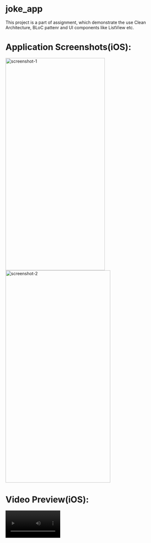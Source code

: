 # joke_app
This project is a part of assignment, which demonstrate the use Clean Architecture, BLoC pattenr and UI components like ListView etc.

# Application Screenshots(iOS):

<img width="327" alt="screenshot-1" src="https://github.com/ervinod/joke_app/assets/25130073/857af1e7-6547-4db7-b343-11557e6e50d4" width="300" height="700">
<img width="345" alt="screenshot-2" src="https://github.com/ervinod/joke_app/assets/25130073/8b67450e-e65a-4362-87fd-087d60bbe606" width="300" height="700">

# Video Preview(iOS):

<video src='[https://github.com/ervinod/joke_app/blob/main/screenshots/walkthrough.mp4]' width=180/>

https://github.com/ervinod/joke_app/assets/25130073/1084fb68-9926-42c8-9c0a-2dd0096a1a11

